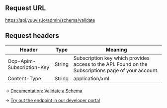 ## Request URL
https://api.yuuvis.io/admin/schema/validate

## Request headers
| Header                    | Type   | Meaning                                                                                             |
|---------------------------|--------|-----------------------------------------------------------------------------------------------------|
| Ocp-Apim-Subscription-Key | String | Subscription key which provides access to the API. Found on the Subscriptions page of your account. |
| Content-Type  | String | application/xml |

&rarr; [Documentation: Validate a Schema](https://github.com/yuuvis/Documentation/wiki/Schema-definition#SchemaDefinition-ValidateSchema)

&rarr; [Try out the endpoint in our developer portal](https://yuuvis.io/Apis/Endpoints/admin-api)
